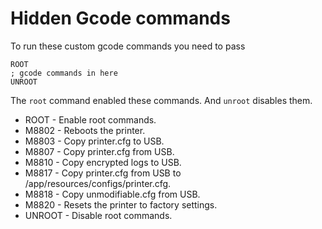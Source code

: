 # Hidden Gcode commands

To run these custom gcode commands you need to pass

```gcode
ROOT
; gcode commands in here
UNROOT
```

The `root` command enabled these commands. And `unroot` disables them.

- ROOT - Enable root commands.
- M8802 - Reboots the printer.
- M8803 - Copy printer.cfg to USB.
- M8807 - Copy printer.cfg from USB.
- M8810 - Copy encrypted logs to USB.
- M8817 - Copy printer.cfg from USB to /app/resources/configs/printer.cfg.
- M8818 - Copy unmodifiable.cfg from USB.
- M8820 - Resets the printer to factory settings.
- UNROOT - Disable root commands.
